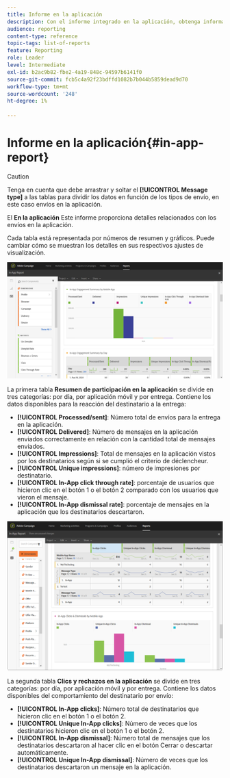 ```yaml
---
title: Informe en la aplicación
description: Con el informe integrado en la aplicación, obtenga información sobre el éxito de los mensajes integrados en la aplicación.
audience: reporting
content-type: reference
topic-tags: list-of-reports
feature: Reporting
role: Leader
level: Intermediate
exl-id: b2ac9b82-fbe2-4a19-848c-94597b6141f0
source-git-commit: fcb5c4a92f23bdffd1082b7b044b5859dead9d70
workflow-type: tm+mt
source-wordcount: '248'
ht-degree: 1%

---
```


# Informe en la aplicación{#in-app-report}

>[!CAUTION]
>
>Tenga en cuenta que debe arrastrar y soltar el **[!UICONTROL Message type]** a las tablas para dividir los datos en función de los tipos de envío, en este caso envíos en la aplicación.

El **En la aplicación** Este informe proporciona detalles relacionados con los envíos en la aplicación.

Cada tabla está representada por números de resumen y gráficos. Puede cambiar cómo se muestran los detalles en sus respectivos ajustes de visualización.

![](assets/inapp_report.png)

La primera tabla **Resumen de participación en la aplicación** se divide en tres categorías: por día, por aplicación móvil y por entrega. Contiene los datos disponibles para la reacción del destinatario a la entrega:

* **[!UICONTROL Processed/sent]**: Número total de envíos para la entrega en la aplicación.
* **[!UICONTROL Delivered]**: Número de mensajes en la aplicación enviados correctamente en relación con la cantidad total de mensajes enviados.
* **[!UICONTROL Impressions]**: Total de mensajes en la aplicación vistos por los destinatarios según si se cumplió el criterio de déclencheur.
* **[!UICONTROL Unique impressions]**: número de impresiones por destinatario.
* **[!UICONTROL In-App click through rate]**: porcentaje de usuarios que hicieron clic en el botón 1 o el botón 2 comparado con los usuarios que vieron el mensaje.
* **[!UICONTROL In-App dismissal rate]**: porcentaje de mensajes en la aplicación que los destinatarios descartaron.

![](assets/inapp_report_1.png)

La segunda tabla **Clics y rechazos en la aplicación** se divide en tres categorías: por día, por aplicación móvil y por entrega. Contiene los datos disponibles del comportamiento del destinatario por envío:

* **[!UICONTROL In-App clicks]**: Número total de destinatarios que hicieron clic en el botón 1 o el botón 2.
* **[!UICONTROL Unique In-App clicks]**: Número de veces que los destinatarios hicieron clic en el botón 1 o el botón 2.
* **[!UICONTROL In-App dismissal]**: Número total de mensajes que los destinatarios descartaron al hacer clic en el botón Cerrar o descartar automáticamente.
* **[!UICONTROL Unique In-App dismissal]**: Número de veces que los destinatarios descartaron un mensaje en la aplicación.

